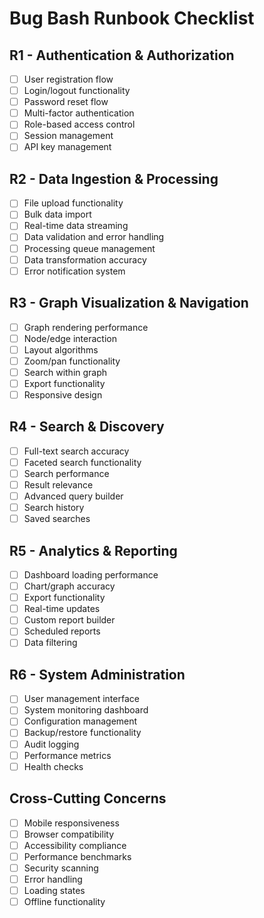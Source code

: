 # Bug Bash Runbook Checklist

## R1 - Authentication & Authorization
- [ ] User registration flow
- [ ] Login/logout functionality
- [ ] Password reset flow
- [ ] Multi-factor authentication
- [ ] Role-based access control
- [ ] Session management
- [ ] API key management

## R2 - Data Ingestion & Processing
- [ ] File upload functionality
- [ ] Bulk data import
- [ ] Real-time data streaming
- [ ] Data validation and error handling
- [ ] Processing queue management
- [ ] Data transformation accuracy
- [ ] Error notification system

## R3 - Graph Visualization & Navigation
- [ ] Graph rendering performance
- [ ] Node/edge interaction
- [ ] Layout algorithms
- [ ] Zoom/pan functionality
- [ ] Search within graph
- [ ] Export functionality
- [ ] Responsive design

## R4 - Search & Discovery
- [ ] Full-text search accuracy
- [ ] Faceted search functionality
- [ ] Search performance
- [ ] Result relevance
- [ ] Advanced query builder
- [ ] Search history
- [ ] Saved searches

## R5 - Analytics & Reporting
- [ ] Dashboard loading performance
- [ ] Chart/graph accuracy
- [ ] Export functionality
- [ ] Real-time updates
- [ ] Custom report builder
- [ ] Scheduled reports
- [ ] Data filtering

## R6 - System Administration
- [ ] User management interface
- [ ] System monitoring dashboard
- [ ] Configuration management
- [ ] Backup/restore functionality
- [ ] Audit logging
- [ ] Performance metrics
- [ ] Health checks

## Cross-Cutting Concerns
- [ ] Mobile responsiveness
- [ ] Browser compatibility
- [ ] Accessibility compliance
- [ ] Performance benchmarks
- [ ] Security scanning
- [ ] Error handling
- [ ] Loading states
- [ ] Offline functionality
